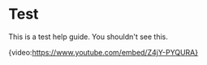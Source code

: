 # Test

This is a test help guide. You shouldn't see this.

{video:https://www.youtube.com/embed/Z4jY-PYQURA}
